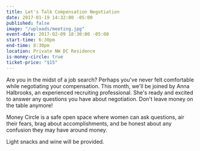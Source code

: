 ```yaml
---
title: Let's Talk Compensation Negotiation
date: 2017-01-19 14:32:00 -05:00
published: false
image: "/uploads/meeting.jpg"
event-date: 2017-02-09 18:30:00 -05:00
start-time: 6:30pm
end-time: 8:30pm
location: Private NW DC Residence
is-money-circle: true
ticket-price: "$15"
---
```


Are you in the midst of a job search? Perhaps you've never felt comfortable while negotiating your compensation. This month, we'll be joined by Anna Halbrooks, an experienced recruiting professional. She's ready and excited to answer any questions you have about negotiation. Don't leave money on the table anymore!

Money Circle is a safe open space where women can ask questions, air their fears, brag about accomplishments, and be honest about any confusion they may have around money.

Light snacks and wine will be provided.